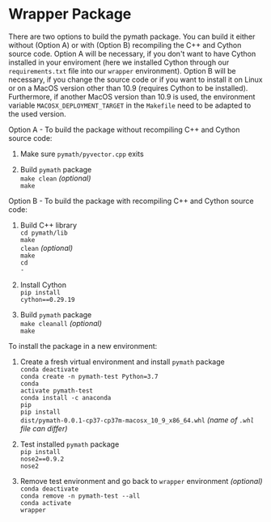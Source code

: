 # Wrapper Package

There are two options to build the pymath package. You can build it either without (Option A) or
with (Option B) recompiling the C++ and Cython source code. Option A will be necessary, if you don't
want to have Cython installed in your enviroment (here we installed Cython through our
<code>requirements.txt</code> file into our <code>wrapper</code> environment). Option B will be
necessary, if you change the source code or if you want to install it on Linux or on a MacOS version
other than 10.9 (requires Cython to be installed). Furthermore, if another MacOS version than 10.9
is used, the environment variable <code>MACOSX_DEPLOYMENT_TARGET</code> in the <code>Makefile</code>
need to be adapted to the used version.

Option A - To build the package without recompiling C++ and Cython source code:

1. Make sure <code>pymath/pyvector.cpp</code> exits<br>

2. Build <code>pymath</code> package<br>
   <code>make clean</code>  *(optional)*<br>
   <code>make</code><br>

Option B - To build the package with recompiling C++ and Cython source code:

1. Build C++ library<br>
    <code>cd pymath/lib</code><br>
    <code>make clean</code> *(optional)*<br>
    <code>make</code><br>
    <code>cd -</code><br>

2. Install Cython<br>
   <code>pip install cython==0.29.19</code><br>

3. Build <code>pymath</code> package<br>
   <code>make cleanall</code>  *(optional)*<br>
   <code>make</code><br>

To install the package in a new environment:

1. Create a fresh virtual environment and install <code>pymath</code> package<br>
   <code>conda deactivate</code><br>
   <code>conda create -n pymath-test Python=3.7</code><br>
   <code>conda activate pymath-test</code><br>
   <code>conda install -c anaconda pip</code><br>
   <code>pip install dist/pymath-0.0.1-cp37-cp37m-macosx_10_9_x86_64.whl</code> *(name of <code>.whl</code> file can differ)*<br>

2. Test installed <code>pymath</code> package<br>
   <code>pip install nose2==0.9.2</code><br>
   <code>nose2</code><br>

3. Remove test environment and go back to <code>wrapper</code> environment *(optional)*<br>
   <code>conda deactivate</code><br>
   <code>conda remove -n pymath-test --all</code><br>
   <code>conda activate wrapper</code><br>

